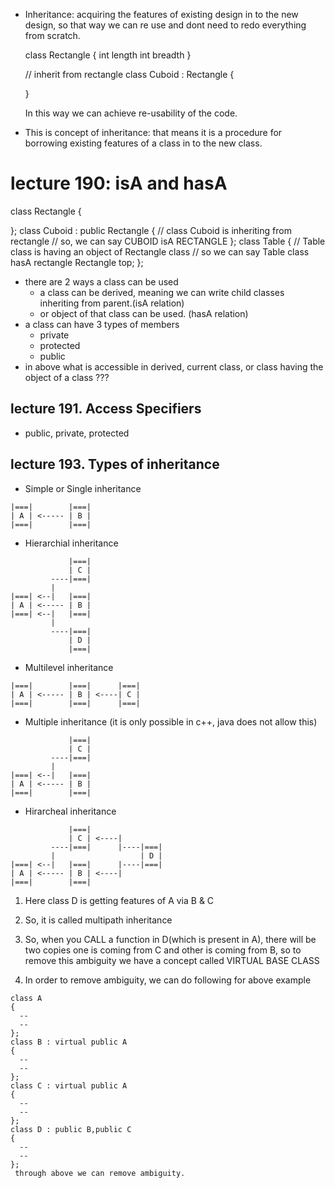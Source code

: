 - Inheritance:
  acquiring the features of existing design in to the new design, so that way we can re use
  and dont need to redo everything from scratch.

  class Rectangle
  {
   int length
   int breadth
  }

  // inherit from rectangle
  class Cuboid : Rectangle
  {

  }

  In this way we can achieve re-usability of the code.

- This is concept of inheritance: that means it is a procedure for borrowing existing features of a class
  in to the new class.

# lecture 190: isA and hasA

class Rectangle
{

};
class Cuboid : public Rectangle
{ // class Cuboid is inheriting from rectangle
  // so, we can say CUBOID isA RECTANGLE
};
class Table
{
    // Table class is having an object of Rectangle class
    // so we can say Table class hasA rectangle
    Rectangle top;
};

- there are 2 ways a class can be used
    - a class can be derived, meaning we can write child classes inheriting from parent.(isA relation)
    - or object of that class can be used. (hasA relation)
- a class can have 3 types of members
    - private
    - protected
    - public
- in above what is accessible in derived, current class, or class having the object of a class ???

## lecture 191. Access Specifiers
- public, private, protected

## lecture 193. Types of inheritance

- Simple or Single inheritance
```
|===|        |===|
| A | <----- | B |
|===|        |===|
```
- Hierarchial inheritance
```
             |===|
             | C |
         ----|===|
         |   
|===| <--|   |===|
| A | <----- | B |
|===| <--|   |===|
         |
         ----|===|
             | D |
             |===|
```
- Multilevel inheritance
```
|===|        |===|      |===| 
| A | <----- | B | <----| C |
|===|        |===|      |===|
```
- Multiple inheritance (it is only possible in c++, java does not allow this)
```
             |===|
             | C |
         ----|===|
         |   
|===| <--|   |===|
| A | <----- | B |
|===|        |===|
```      
- Hirarcheal inheritance
```
             |===|
             | C | <----|
         ----|===|      |----|===|
         |                   | D |
|===| <--|   |===|      |----|===|
| A | <----- | B | <----|
|===|        |===|
```
1. Here class D is getting features of A via B & C
2. So, it is called multipath inheritance
3. So, when you CALL a function in D(which is present in A), there will be two copies
   one is coming from C and other is coming from B, so to remove this ambiguity 
   we have a concept called VIRTUAL BASE CLASS

4. In order to remove ambiguity, we can do following for above example
```
class A
{
  --
  --
};
class B : virtual public A
{
  --
  --
};
class C : virtual public A
{
  --
  --
};
class D : public B,public C
{
  --
  --
};
 through above we can remove ambiguity.
```
